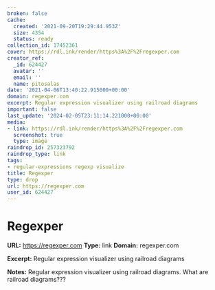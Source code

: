 ```yaml
---
broken: false
cache:
  created: '2021-09-20T19:29:44.953Z'
  size: 4354
  status: ready
collection_id: 17452361
cover: https://rdl.ink/render/https%3A%2F%2Fregexper.com
creator_ref:
  _id: 624427
  avatar: ''
  email: ''
  name: pitosalas
date: '2021-04-06T13:40:22.915000+00:00'
domain: regexper.com
excerpt: Regular expression visualizer using railroad diagrams
important: false
last_update: '2024-02-05T23:11:14.221000+00:00'
media:
- link: https://rdl.ink/render/https%3A%2F%2Fregexper.com
  screenshot: true
  type: image
raindrop_id: 257323792
raindrop_type: link
tags:
- regular-expressions regexp visualize
title: Regexper
type: drop
url: https://regexper.com
user_id: 624427
---
```


# Regexper

**URL:** https://regexper.com
**Type:** link
**Domain:** regexper.com

**Excerpt:** Regular expression visualizer using railroad diagrams

**Notes:**
Regular expression visualizer using railroad diagrams. What are railroad diagrams???

